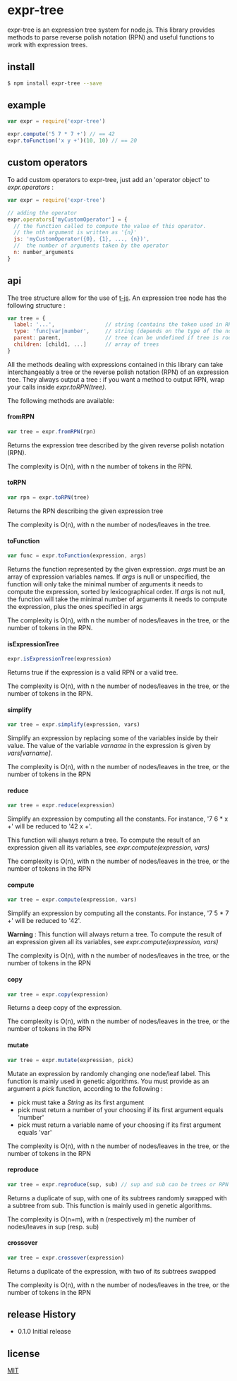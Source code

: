 # expr-tree
expr-tree is an expression tree system for node.js. This library provides methods to parse reverse polish notation (RPN) and useful functions to work with expression trees.

## install
```sh
$ npm install expr-tree --save
```

## example
```js
var expr = require('expr-tree')

expr.compute('5 7 * 7 +') // == 42
expr.toFunction('x y +')(10, 10) // == 20

```

## custom operators

To add custom operators to expr-tree, just add an 'operator object' to _expr.operators_ :
```js
var expr = require('expr-tree')

// adding the operator
expr.operators['myCustomOperator'] = {
  // the function called to compute the value of this operator.
  // the nth argument is written as '{n}'
  js: 'myCustomOperator({0}, {1}, ..., {n})',
  //  the number of arguments taken by the operator
  n: number_arguments
}
```

## api

The tree structure allow for the use of [t-js](https://github.com/aaronj1335/t-js).
An expression tree node has the following structure :

```js
var tree = {
  label: '...',                // string (contains the token used in RPN)
  type: 'func|var|number',     // string (depends on the type of the node/leaf)
  parent: parent,              // tree (can be undefined if tree is root)
  children: [child1, ...]      // array of trees
}
```

All the methods dealing with expressions contained in this library can take interchangeably a tree or the reverse polish notation (RPN) of an expression tree. They always output a tree : if you want a method to output RPN, wrap your calls inside *expr.toRPN(tree)*.

The following methods are available:

#### fromRPN
```js
var tree = expr.fromRPN(rpn)
```
Returns the expression tree described by the given reverse polish notation (RPN).

The complexity is O(n), with n the number of tokens in the RPN.

#### toRPN
```js
var rpn = expr.toRPN(tree)
```
Returns the RPN describing the given expression tree

The complexity is O(n), with n the number of nodes/leaves in the tree.

#### toFunction
```js
var func = expr.toFunction(expression, args)
```
Returns the function represented by the given expression.
_args_ must be an array of expression variables names.
If _args_ is null or unspecified, the function will only take the minimal number of
arguments it needs to compute the expression, sorted by lexicographical order.
If _args_ is not null, the function will take the minimal number of arguments
it needs to compute the expression, plus the ones specified in args

The complexity is O(n), with n the number of nodes/leaves in the tree, or the number of tokens in the RPN.


#### isExpressionTree
```js
expr.isExpressionTree(expression)
```
Returns true if the expression is a valid RPN or a valid tree.

The complexity is O(n), with n the number of nodes/leaves in the tree, or the number of tokens in the RPN.


#### simplify
```js
var tree = expr.simplify(expression, vars)
```
Simplify an expression by replacing some of the variables inside by their value.
The value of the variable *varname* in the expression is given by *vars[varname]*.

The complexity is O(n), with n the number of nodes/leaves in the tree, or the number of tokens in the RPN


#### reduce
```js
var tree = expr.reduce(expression)
```
Simplify an expression by computing all the constants.
For instance, '7 6 \* x +' will be reduced to '42 x +'.

This function will always return a tree. To compute the result of an expression given all
 its variables, see _expr.compute(expression, vars)_

The complexity is O(n), with n the number of nodes/leaves in the tree, or the number of tokens in the RPN


#### compute
```js
var tree = expr.compute(expression, vars)
```
Simplify an expression by computing all the constants.
For instance, '7 5 \* 7 +' will be reduced to '42'.

 **Warning** : This function will always return a tree. To compute the result of an expression given all
 its variables, see _expr.compute(expression, vars)_

The complexity is O(n), with n the number of nodes/leaves in the tree, or the number of tokens in the RPN


#### copy
```js
var tree = expr.copy(expression)
```
Returns a deep copy of the expression.

The complexity is O(n), with n the number of nodes/leaves in the tree, or the number of tokens in the RPN


#### mutate
```js
var tree = expr.mutate(expression, pick)
```
Mutate an expression by randomly changing one node/leaf label. This function is mainly used in genetic algorithms.
You must provide as an argument a _pick_ function, according to the following :
  * pick must take a _String_ as its first argument
  * pick must return a number of your choosing if its first argument equals 'number'
  * pick must return a variable name of your choosing if its first argument equals 'var'

The complexity is O(n), with n the number of nodes/leaves in the tree, or the number of tokens in the RPN


#### reproduce
```js
var tree = expr.reproduce(sup, sub) // sup and sub can be trees or RPN
```
Returns a duplicate of sup, with one of its subtrees randomly swapped with a subtree from sub.
This function is mainly used in genetic algorithms.

The complexity is O(n+m), with n (respectively m) the number of nodes/leaves in sup (resp. sub)


#### crossover
```js
var tree = expr.crossover(expression)
```
Returns a duplicate of the expression, with two of its subtrees swapped

The complexity is O(n), with n the number of nodes/leaves in the tree, or the number of tokens in the RPN





## release History

* 0.1.0 Initial release

## license
[MIT](http://opensource.org/licenses/MIT)
